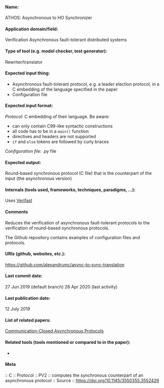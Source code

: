#### Name:
ATHOS: Asynchronous to HO Synchronizer

#### Application domain/field:
Verification
Asynchronous fault-tolerant distributed systems

#### Type of tool (e.g. model checker, test generator):
Rewriter/translator

#### Expected input thing:
- Asynchronous fault-tolerant protocol, e.g. a leader election protocol, in a C embedding of the language specified in the paper
- Configuration file

#### Expected input format:
*Protocol*: C embedding of their language. Be aware:
- can only contain C99-like syntactic constructions
- all code has to be in a `main()` function
- directives and headers are not supported
- `if` and `else` tokens are followed by curly braces

*Configuration file:* .py file

#### Expected output:
Round-based synchronous protocol (C file) that is the counterpart of the input (the asynchronous version)

#### Internals (tools used, frameworks, techniques, paradigms, ...):
Uses [Verifast](Verifast.md)

#### Comments
Reduces the verification of asynchronous fault-tolerant protocols to the verification of round-based synchronous protocols.

The Github repository contains examples of configuration files and protocols.

#### URIs (github, websites, etc.):
https://github.com/alexandrumc/async-to-sync-translation

#### Last commit date:
27 Jun 2019 (default branch)
28 Apr 2020 (last activity)

#### Last publication date:
12 July 2019

#### List of related papers:
[Communication-Closed Asynchronous Protocols](https://doi.org/10.1007/978-3-030-25543-5_20)

#### Related tools (tools mentioned or compared to in the paper):
-

#### Meta
:: C
:: Protocol
:: PV2 :: computes the synchronous counterpart of an asynchronous protocol
:: Source :: https://doi.org/10.1145/3550355.3552426
